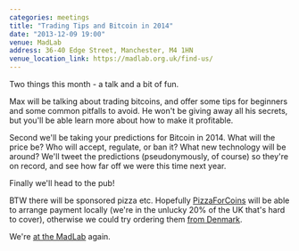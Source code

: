 ```yaml
---
categories: meetings
title: "Trading Tips and Bitcoin in 2014"
date: "2013-12-09 19:00"
venue: MadLab
address: 36-40 Edge Street, Manchester, M4 1HN
venue_location_link: https://madlab.org.uk/find-us/
---
```


Two things this month - a talk and a bit of fun.

Max will be talking about trading bitcoins, and offer some tips for beginners and some common pitfalls to avoid. He won't be giving away all his secrets, but you'll be able learn more about how to make it profitable.

Second we'll be taking your predictions for Bitcoin in 2014. What will the price be? Who will accept, regulate, or ban it? What new technology will be around? We'll tweet the predictions (pseudonymously, of course) so they're on record, and see how far off we were this time next year.

Finally we'll head to the pub!

BTW there will be sponsored pizza etc. Hopefully
[PizzaForCoins][pizzaforcoins] will be able to arrange payment locally (we're in the unlucky 20% of the UK that's hard to cover), otherwise we could try ordering them [from Denmark][takeaway-news].

We're [at the MadLab][madlab-event] again.

[conference]: http://theconference.eu/
[madlab-event]: http://madlab.org.uk/content/bitcoin-manchester-5/
[pizzaforcoins]: http://pizzaforcoins.com/
[takeaway-news]: http://corporate.takeaway.com/About+us/News+archive